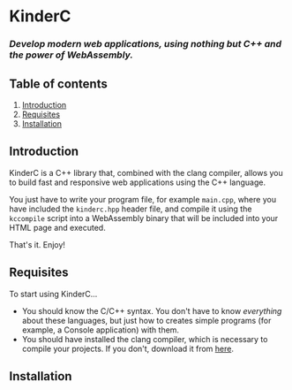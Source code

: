# KinderC
### *Develop modern web applications, using nothing but C++ and the power of WebAssembly.* 

## Table of contents
 1. [Introduction](#introduction)
 2. [Requisites](#requisites)
 3. [Installation](#installation)

## Introduction

KinderC is a C++ library that, combined with the clang compiler, allows you to build fast and responsive web applications using the C++ language.  

You just have to write your program file, for example `main.cpp`, where you have included the `kinderc.hpp` header file, and compile it using the `kccompile` script into a WebAssembly binary that will be included into your HTML page and executed.

That's it. Enjoy!

## Requisites

To start using KinderC...

- You should know the C/C++ syntax. You don't have to know *everything* about these languages, but just how to creates simple programs (for example, a Console application) with them.
- You should have installed the clang compiler, which is necessary to compile your projects. If you don't, download it from [here](https://releases.llvm.org/download.html).

## Installation
